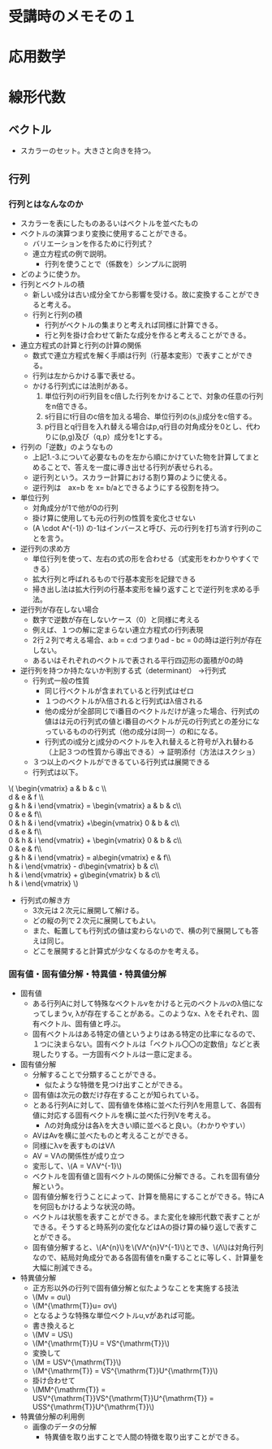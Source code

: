 <script type="text/x-mathjax-config">MathJax.Hub.Config({tex2jax:{inlineMath:[['\$','\$'],['\\(','\\)']],processEscapes:true},CommonHTML: {matchFontHeight:false}});</script>
<script type="text/javascript" async src="https://cdnjs.cloudflare.com/ajax/libs/mathjax/2.7.1/MathJax.js?config=TeX-MML-AM_CHTML"></script>



# 受講時のメモその１
応用数学
============

# 線形代数
## ベクトル
- スカラーのセット。大きさと向きを持つ。
## 行列
### 行列とはなんなのか
- スカラーを表にしたものあるいはベクトルを並べたもの
- ベクトルの演算つまり変換に使用することができる。
  - バリエーションを作るために行列式？
  - 連立方程式の例で説明。
    - 行列を使うことで（係数を）シンプルに説明
- どのように使うか。
- 行列とベクトルの積
  - 新しい成分は古い成分全てから影響を受ける。故に変換することができると考える。
  - 行列と行列の積
    - 行列がベクトルの集まりと考えれば同様に計算できる。
    - 行と列を掛け合わせて新たな成分を作ると考えることができる。
- 連立方程式の計算と行列の計算の関係
  - 数式で連立方程式を解く手順は行列（行基本変形）で表すことができる。
  - 行列は左からかける事で表せる。
  - かける行列式には法則がある。
    1. 単位行列のi行列目をc倍した行列をかけることで、対象の任意の行列をn倍できる。
    2. s行目にt行目のc倍を加える場合、単位行列の(s,j)成分をc倍する。
    3. p行目とq行目を入れ替える場合はp,q行目の対角成分を0とし、代わりに(p,g)及び（q,p）成分を1とする。
- 行列の「逆数」のようなもの
  - 上記1.-3.について必要なものを左から順にかけていた物を計算してまとめることで、答えを一度に導き出せる行列が表せられる。
  - 逆行列という。スカラー計算における割り算のように使える。
  - 逆行列は　ax=b を x= b/aとできるようにする役割を持つ。
- 単位行列
  - 対角成分が1で他が0の行列
  - 掛け算に使用しても元の行列の性質を変化させない
  - \(A \cdot A^{-1}\) の-1はインバースと呼び、元の行列を打ち消す行列のことを言う。
- 逆行列の求め方
  - 単位行列を使って、左右の式の形を合わせる（式変形をわかりやすくできる）
  - 拡大行列と呼ばれるもので行基本変形を記録できる
  - 掃き出し法は拡大行列の行基本変形を繰り返すことで逆行列を求める手法。
- 逆行列が存在しない場合
  - 数字で逆数が存在しないケース（0）と同様に考える
  - 例えば、１つの解に定まらない連立方程式の行列表現
  - 2行２列で考える場合、a:b = c:d つまりad - bc = 0の時は逆行列が存在しない。
  - あるいはそれぞれのベクトルで表される平行四辺形の面積が0の時
- 逆行列を持つか持たないか判別する式（determinant） →行列式
  - 行列式一般の性質
    - 同じ行ベクトルが含まれていると行列式はゼロ
    - １つのベクトルがλ倍されると行列式はλ倍される
    - 他の成分が全部同じでi番目のベクトルだけが違った場合、行列式の値はは元の行列式の値とi番目のベクトルが元の行列式との差分になっているものの行列式（他の成分は同一）の和になる。
    - 行列式のi成分とj成分のベクトルを入れ替えると符号が入れ替わる（上記３つの性質から導出できる）→ 証明添付（方法はスクショ）
  - ３つ以上のベクトルができるている行列式は展開できる
  - 行列式は以下。

\\\( \begin{vmatrix}
a & b & c \\\\  
d & e & f \\\\  
g & h & i
\end{vmatrix} = \begin{vmatrix}
a & b & c\\\\  
0 & e & f\\\\  
0 & h & i
\end{vmatrix} +\begin{vmatrix}
0 & b & c\\\\  
d & e & f\\\\  
0 & h & i
\end{vmatrix} + \begin{vmatrix}
0 & b & c\\\\  
0 & e & f\\\\  
g & h & i
\end{vmatrix} = a\begin{vmatrix}
e & f\\\\  
h & i
\end{vmatrix} - d\begin{vmatrix}
b & c\\\\  
h & i
\end{vmatrix} + g\begin{vmatrix}
b & c\\\\  
h & i
\end{vmatrix} \\\)

- 行列式の解き方
  - 3次元は２次元に展開して解ける。
  - どの縦の列で２次元に展開してもよい。
  - また、転置しても行列式の値は変わらないので、横の列で展開しても答えは同じ。
  - どこを展開すると計算式が少なくなるのかを考える。

### 固有値・固有値分解・特異値・特異値分解
- 固有値
  - ある行列Aに対して特殊なベクトルvをかけると元のベクトルvのλ倍になってしまうv, λが存在することがある。このようなx、λをそれぞれ、固有ベクトル、固有値と呼ぶ。
  - 固有ベクトルはある特定の値というよりはある特定の比率になるので、１つに決まらない。固有ベクトルは「ベクトル〇〇の定数倍」などと表現したりする。一方固有ベクトルは一意に定まる。
- 固有値分解
  - 分解することで分類することができる。
    - 似たような特徴を見つけ出すことができる。
  - 固有値は次元の数だけ存在することが知られている。
  - とある行列Aに対して、固有値を体格に並べた行列Λを用意して、各固有値に対応する固有ベクトルを横に並べた行列Vを考える。
    - Λの対角成分は各λを大きい順に並べると良い。（わかりやすい）
  - AVはAvを横に並べたものと考えることができる。
  - 同様にλvを表すものはVΛ
  - AV = VΛの関係性が成り立つ
  - 変形して、\\\(A = VΛV^{-1}\\\)
  - ベクトルを固有値と固有ベクトルの関係に分解できる。これを固有値分解という。
  - 固有値分解を行うことによって、計算を簡易にすることができる。特にAを何回もかけるような状況の時。
  - ベクトルは状態を表すことができる。また変化を線形代数で表すことができる。そうすると時系列の変化などはAの掛け算の繰り返しで表すことができる。
  - 固有値分解すると、\\\(A^{n}\\\)を\\\(VΛ^{n}V^{-1}\\\)とでき、\\\(Λ\\\)は対角行列なので、結局対角成分である各固有値をn乗することに等しく、計算量を大幅に削減できる。
- 特異値分解
  - 正方形以外の行列で固有値分解と似たようなことを実施する技法
  - \\\(Mv = σu\\\)
  - \\\(M^{\mathrm{T}}u= σv\\\)
  - となるような特殊な単位ベクトルu,vがあれば可能。
  - 書き換えると
  - \\\(MV = US\\\)
  - \\\(M^{\mathrm{T}}U = VS^{\mathrm{T}}\\\)
  - 変換して
  - \\\(M = USV^{\mathrm{T}}\\\)
  - \\\(M^{\mathrm{T}} = VS^{\mathrm{T}}U^{\mathrm{T}}\\\)
  - 掛け合わせて
  - \\\(MM^{\mathrm{T}} = USV^{\mathrm{T}}VS^{\mathrm{T}}U^{\mathrm{T}} = USS^{\mathrm{T}}U^{\mathrm{T}}\\\)
- 特異値分解の利用例
  - 画像のデータの分解
    - 特異値を取り出すことで人間の特徴を取り出すことができる。
